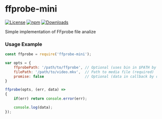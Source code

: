 # ffprobe-mini
[![License](https://img.shields.io/github/license/Rafostar/ffprobe-mini.svg)](https://github.com/Rafostar/ffprobe-mini/blob/master/LICENSE)
[![npm](https://img.shields.io/npm/v/ffprobe-mini.svg)](https://www.npmjs.com/package/ffprobe-mini)
[![Downloads](https://img.shields.io/npm/dt/ffprobe-mini.svg)](https://www.npmjs.com/package/ffprobe-mini)

Simple implementation of FFprobe file analize

### Usage Example
```javascript
const ffprobe = require('ffprobe-mini');

var opts = {
	ffprobePath: '/path/to/ffprobe', // Optional (uses bin in $PATH by default)
	filePath: '/path/to/video.mkv',  // Path to media file (required)
	promise: false                   // Optional (data in callback by default)
}

ffprobe(opts, (err, data) =>
{
	if(err) return console.error(err);

	console.log(data);
});
```
